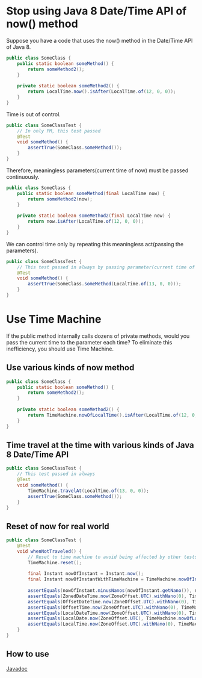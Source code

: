 # Stop using Java 8 Date/Time API of now() method
Suppose you have a code that uses the now() method in the Date/Time API of Java 8.

```java
public class SomeClass {
    public static boolean someMethod() {
        return someMethod2();
    }
    
    private static boolean someMethod2() {
        return LocalTime.now().isAfter(LocalTime.of(12, 0, 0));
    }
}
```

Time is out of control.

```java
public class SomeClassTest {
    // In only PM, this test passed
    @Test
    void someMethod() {
        assertTrue(SomeClass.someMethod());
    }
}
```

Therefore, meaningless parameters(current time of now) must be passed continuously.

```java
public class SomeClass {
    public static boolean someMethod(final LocalTime now) {
        return someMethod2(now);
    }
    
    private static boolean someMethod2(final LocalTime now) {
        return now.isAfter(LocalTime.of(12, 0, 0));
    }
}
```

We can control time only by repeating this meaningless act(passing the parameters).
```java
public class SomeClassTest {
    // This test passed in always by passing parameter(current time of now)
    @Test
    void someMethod() {
        assertTrue(SomeClass.someMethod(LocalTime.of(13, 0, 0)));
    }
}
```

# Use Time Machine
If the public method internally calls dozens of private methods, would you pass the current time to the parameter each time?
To eliminate this inefficiency, you should use Time Machine.

## Use various kinds of now method
```java
public class SomeClass {
    public static boolean someMethod() {
        return someMethod2();
    }
    
    private static boolean someMethod2() {
        return TimeMachine.nowOfLocalTime().isAfter(LocalTime.of(12, 0, 0));
    }
}
```

## Time travel at the time with various kinds of Java 8 Date/Time API
```java
public class SomeClassTest {
    // This test passed in always
    @Test
    void someMethod() {
        TimeMachine.travelAt(LocalTime.of(13, 0, 0));
        assertTrue(SomeClass.someMethod());
    }
}
```

## Reset of now for real world
```java
public class SomeClassTest {
    @Test
    void whenNotTraveled() {
        // Reset to time machine to avoid being affected by other tests.
        TimeMachine.reset();
    
        final Instant nowOfInstant = Instant.now();
        final Instant nowOfInstantWithTimeMachine = TimeMachine.nowOfInstant();
    
        assertEquals(nowOfInstant.minusNanos(nowOfInstant.getNano()), nowOfInstantWithTimeMachine.minusNanos(nowOfInstantWithTimeMachine.getNano()));
        assertEquals(ZonedDateTime.now(ZoneOffset.UTC).withNano(0), TimeMachine.nowOfZonedDateTime().withNano(0));
        assertEquals(OffsetDateTime.now(ZoneOffset.UTC).withNano(0), TimeMachine.nowOfOffsetDateTime().withNano(0));
        assertEquals(OffsetTime.now(ZoneOffset.UTC).withNano(0), TimeMachine.nowOfOffsetTime().withNano(0));
        assertEquals(LocalDateTime.now(ZoneOffset.UTC).withNano(0), TimeMachine.nowOfLocalDateTime().withNano(0));
        assertEquals(LocalDate.now(ZoneOffset.UTC), TimeMachine.nowOfLocalDate());
        assertEquals(LocalTime.now(ZoneOffset.UTC).withNano(0), TimeMachine.nowOfLocalTime().withNano(0));
    }
}
```

## How to use
[Javadoc](https://perfectacle.github.io/time-machine/docs/index.html)
